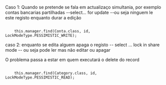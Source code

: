 Caso 1: Quando se pretende se fala em actualizaço simultania, por exemplo contas bancarias partilhadas
--select... for update
--ou seja ninguem le este registo enquanto durar a edição

```
	
	this.manager.find(Conta.class, id, LockModeType.PESSIMISTIC_WRITE);

```


caso 2: enquanto se edita alguem apaga o registo
-- select ... lock in share mode
-- ou seja pode ler mas não editar ou apagar

O problema passa a estar em quem executará o delete do record

```
		
	this.manager.find(Category.class, id, LockModeType.PESSIMISTIC_READ);

```







